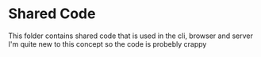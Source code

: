 # Shared Code
This folder contains shared code that is used in the cli, browser and server  
I'm quite new to this concept so the code is probebly crappy